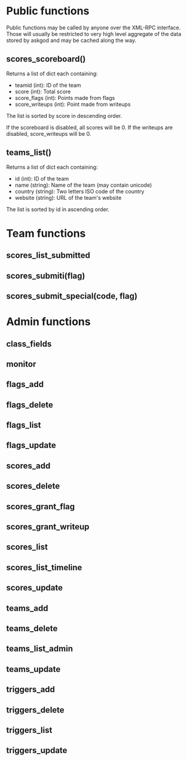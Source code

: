 # Public functions
Public functions may be called by anyone over the XML-RPC interface.
Those will usually be restricted to very high level aggregate of the
data stored by askgod and may be cached along the way.

## scores\_scoreboard()
Returns a list of dict each containing:
 - teamid (int): ID of the team
 - score (int): Total score
 - score\_flags (int): Points made from flags
 - score\_writeups (int): Point made from writeups

The list is sorted by score in descending order.

If the scoreboard is disabled, all scores will be 0.
If the writeups are disabled, score\_writeups will be 0.

## teams\_list()
Returns a list of dict each containing:
 - id (int): ID of the team
 - name (string): Name of the team (may contain unicode)
 - country (string): Two letters ISO code of the country
 - website (string): URL of the team's website

The list is sorted by id in ascending order.

# Team functions
## scores\_list\_submitted


## scores\_submiti(flag)
## scores\_submit\_special(code, flag)

# Admin functions
## class\_fields
## monitor
## flags\_add
## flags\_delete
## flags\_list
## flags\_update
## scores\_add
## scores\_delete
## scores\_grant\_flag
## scores\_grant\_writeup
## scores\_list
## scores\_list\_timeline
## scores\_update
## teams\_add
## teams\_delete
## teams\_list\_admin
## teams\_update
## triggers\_add
## triggers\_delete
## triggers\_list
## triggers\_update
